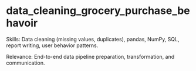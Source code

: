 # data_cleaning_grocery_purchase_behavoir
Skills: Data cleaning (missing values, duplicates), pandas, NumPy, SQL, report writing, user behavior patterns. 

Relevance: End-to-end data pipeline preparation, transformation, and communication.
